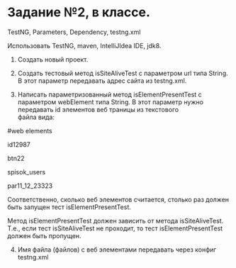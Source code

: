 # Задание №2, в классе.
TestNG, Parameters, Dependency, testng.xml

Использовать TestNG, maven, IntelliJIdea IDE, jdk8.

1. Создать новый проект.

2. Создать тестовый метод isSiteAliveTest с параметром url типа String.
    В этот параметр передавать адрес сайта из testng.xml.

3. Написать параметризованный метод  isElementPresentTest с параметром  webElement типа String.
В этот параметр нужно передавать id элементов веб траницы из текстового       
файла вида:

#web elements

id12987

btn22

spisok_users

par11_12_23323

Соответственно, сколько веб элементов считается, столько раз должен быть запущен тест
isElementPresentTest.

Метод isElementPresentTest должен зависить от метода
isSiteAliveTest. Т.е., если тест isSiteAliveTest не проходит, то тест
isElementPresentTest должен быть пропущен.

4. Имя файла (файлов) с веб элементами передавать через конфиг 
testng.xml
   



